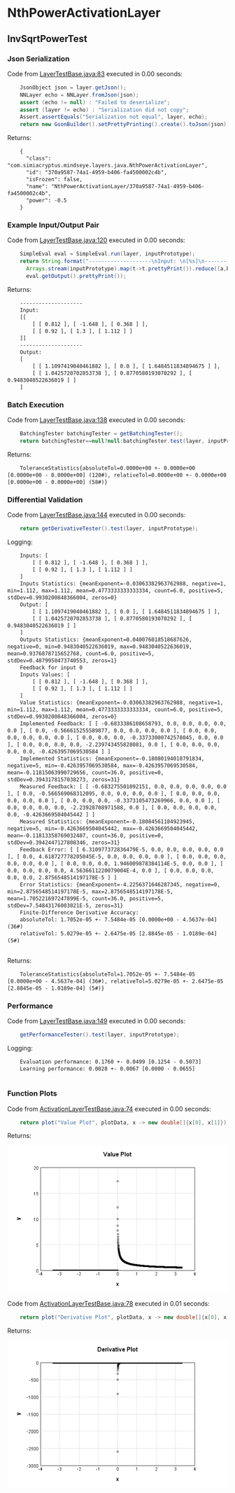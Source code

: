 # NthPowerActivationLayer
## InvSqrtPowerTest
### Json Serialization
Code from [LayerTestBase.java:83](../../../../../../../../../MindsEye/src/test/java/com/simiacryptus/mindseye/layers/LayerTestBase.java#L83) executed in 0.00 seconds: 
```java
    JsonObject json = layer.getJson();
    NNLayer echo = NNLayer.fromJson(json);
    assert (echo != null) : "Failed to deserialize";
    assert (layer != echo) : "Serialization did not copy";
    Assert.assertEquals("Serialization not equal", layer, echo);
    return new GsonBuilder().setPrettyPrinting().create().toJson(json);
```

Returns: 

```
    {
      "class": "com.simiacryptus.mindseye.layers.java.NthPowerActivationLayer",
      "id": "370a9587-74a1-4959-b406-fa4500002c4b",
      "isFrozen": false,
      "name": "NthPowerActivationLayer/370a9587-74a1-4959-b406-fa4500002c4b",
      "power": -0.5
    }
```



### Example Input/Output Pair
Code from [LayerTestBase.java:120](../../../../../../../../../MindsEye/src/test/java/com/simiacryptus/mindseye/layers/LayerTestBase.java#L120) executed in 0.00 seconds: 
```java
    SimpleEval eval = SimpleEval.run(layer, inputPrototype);
    return String.format("--------------------\nInput: \n[%s]\n--------------------\nOutput: \n%s",
      Arrays.stream(inputPrototype).map(t->t.prettyPrint()).reduce((a,b)->a+",\n"+b).get(),
      eval.getOutput().prettyPrint());
```

Returns: 

```
    --------------------
    Input: 
    [[
    	[ [ 0.812 ], [ -1.648 ], [ 0.368 ] ],
    	[ [ 0.92 ], [ 1.3 ], [ 1.112 ] ]
    ]]
    --------------------
    Output: 
    [
    	[ [ 1.1097419040461882 ], [ 0.0 ], [ 1.6484511834894675 ] ],
    	[ [ 1.0425720702853738 ], [ 0.8770580193070292 ], [ 0.9483040522636019 ] ]
    ]
```



### Batch Execution
Code from [LayerTestBase.java:138](../../../../../../../../../MindsEye/src/test/java/com/simiacryptus/mindseye/layers/LayerTestBase.java#L138) executed in 0.00 seconds: 
```java
    BatchingTester batchingTester = getBatchingTester();
    return batchingTester==null?null:batchingTester.test(layer, inputPrototype);
```

Returns: 

```
    ToleranceStatistics{absoluteTol=0.0000e+00 +- 0.0000e+00 [0.0000e+00 - 0.0000e+00] (120#), relativeTol=0.0000e+00 +- 0.0000e+00 [0.0000e+00 - 0.0000e+00] (58#)}
```



### Differential Validation
Code from [LayerTestBase.java:144](../../../../../../../../../MindsEye/src/test/java/com/simiacryptus/mindseye/layers/LayerTestBase.java#L144) executed in 0.00 seconds: 
```java
    return getDerivativeTester().test(layer, inputPrototype);
```
Logging: 
```
    Inputs: [
    	[ [ 0.812 ], [ -1.648 ], [ 0.368 ] ],
    	[ [ 0.92 ], [ 1.3 ], [ 1.112 ] ]
    ]
    Inputs Statistics: {meanExponent=-0.03063382963762988, negative=1, min=1.112, max=1.112, mean=0.4773333333333334, count=6.0, positive=5, stdDev=0.9930200848366004, zeros=0}
    Output: [
    	[ [ 1.1097419040461882 ], [ 0.0 ], [ 1.6484511834894675 ] ],
    	[ [ 1.0425720702853738 ], [ 0.8770580193070292 ], [ 0.9483040522636019 ] ]
    ]
    Outputs Statistics: {meanExponent=0.040076018518687626, negative=0, min=0.9483040522636019, max=0.9483040522636019, mean=0.9376878715652768, count=6.0, positive=5, stdDev=0.4879950473740553, zeros=1}
    Feedback for input 0
    Inputs Values: [
    	[ [ 0.812 ], [ -1.648 ], [ 0.368 ] ],
    	[ [ 0.92 ], [ 1.3 ], [ 1.112 ] ]
    ]
    Value Statistics: {meanExponent=-0.03063382963762988, negative=1, min=1.112, max=1.112, mean=0.4773333333333334, count=6.0, positive=5, stdDev=0.9930200848366004, zeros=0}
    Implemented Feedback: [ [ -0.6833386108658793, 0.0, 0.0, 0.0, 0.0, 0.0 ], [ 0.0, -0.566615255589877, 0.0, 0.0, 0.0, 0.0 ], [ 0.0, 0.0, 0.0, 0.0, 0.0, 0.0 ], [ 0.0, 0.0, 0.0, -0.33733000742578045, 0.0, 0.0 ], [ 0.0, 0.0, 0.0, 0.0, -2.239743455828081, 0.0 ], [ 0.0, 0.0, 0.0, 0.0, 0.0, -0.4263957069530584 ] ]
    Implemented Statistics: {meanExponent=-0.18080194010791834, negative=5, min=-0.4263957069530584, max=-0.4263957069530584, mean=-0.11815063990729656, count=36.0, positive=0, stdDev=0.3943178157038273, zeros=31}
    Measured Feedback: [ [ -0.683275501092151, 0.0, 0.0, 0.0, 0.0, 0.0 ], [ 0.0, -0.566569068312095, 0.0, 0.0, 0.0, 0.0 ], [ 0.0, 0.0, 0.0, 0.0, 0.0, 0.0 ], [ 0.0, 0.0, 0.0, -0.3373105473269966, 0.0, 0.0 ], [ 0.0, 0.0, 0.0, 0.0, -2.23928708971588, 0.0 ], [ 0.0, 0.0, 0.0, 0.0, 0.0, -0.4263669504045442 ] ]
    Measured Statistics: {meanExponent=-0.18084561184923945, negative=5, min=-0.4263669504045442, max=-0.4263669504045442, mean=-0.11813358769032407, count=36.0, positive=0, stdDev=0.3942447127808346, zeros=31}
    Feedback Error: [ [ 6.310977372836479E-5, 0.0, 0.0, 0.0, 0.0, 0.0 ], [ 0.0, 4.618727778205045E-5, 0.0, 0.0, 0.0, 0.0 ], [ 0.0, 0.0, 0.0, 0.0, 0.0, 0.0 ], [ 0.0, 0.0, 0.0, 1.946009878384114E-5, 0.0, 0.0 ], [ 0.0, 0.0, 0.0, 0.0, 4.5636611220079004E-4, 0.0 ], [ 0.0, 0.0, 0.0, 0.0, 0.0, 2.8756548514197178E-5 ] ]
    Error Statistics: {meanExponent=-4.2256371646287345, negative=0, min=2.8756548514197178E-5, max=2.8756548514197178E-5, mean=1.705221697247899E-5, count=36.0, positive=5, stdDev=7.54843176003021E-5, zeros=31}
    Finite-Difference Derivative Accuracy:
    absoluteTol: 1.7052e-05 +- 7.5484e-05 [0.0000e+00 - 4.5637e-04] (36#)
    relativeTol: 5.0279e-05 +- 2.6475e-05 [2.8845e-05 - 1.0189e-04] (5#)
    
```

Returns: 

```
    ToleranceStatistics{absoluteTol=1.7052e-05 +- 7.5484e-05 [0.0000e+00 - 4.5637e-04] (36#), relativeTol=5.0279e-05 +- 2.6475e-05 [2.8845e-05 - 1.0189e-04] (5#)}
```



### Performance
Code from [LayerTestBase.java:149](../../../../../../../../../MindsEye/src/test/java/com/simiacryptus/mindseye/layers/LayerTestBase.java#L149) executed in 0.00 seconds: 
```java
    getPerformanceTester().test(layer, inputPrototype);
```
Logging: 
```
    Evaluation performance: 0.1760 +- 0.0499 [0.1254 - 0.5073]
    Learning performance: 0.0028 +- 0.0067 [0.0000 - 0.0655]
    
```

### Function Plots
Code from [ActivationLayerTestBase.java:74](../../../../../../../../../MindsEye/src/test/java/com/simiacryptus/mindseye/layers/java/ActivationLayerTestBase.java#L74) executed in 0.00 seconds: 
```java
    return plot("Value Plot", plotData, x -> new double[]{x[0], x[1]});
```

Returns: 

![Result](etc/test.1.png)



Code from [ActivationLayerTestBase.java:78](../../../../../../../../../MindsEye/src/test/java/com/simiacryptus/mindseye/layers/java/ActivationLayerTestBase.java#L78) executed in 0.01 seconds: 
```java
    return plot("Derivative Plot", plotData, x -> new double[]{x[0], x[2]});
```

Returns: 

![Result](etc/test.2.png)



